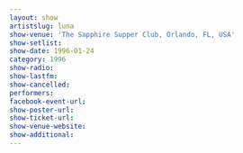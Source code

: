 ```yaml
---
layout: show
artistslug: luna
show-venue: 'The Sapphire Supper Club, Orlando, FL, USA'
show-setlist: 
show-date: 1996-01-24
category: 1996
show-radio: 
show-lastfm: 
show-cancelled: 
performers: 
facebook-event-url: 
show-poster-url: 
show-ticket-url: 
show-venue-website: 
show-additional: 
---
```


